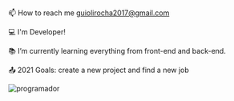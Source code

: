 📫 How to reach me guiolirocha2017@gmail.com

💻 I'm Developer!

📚 I’m currently learning everything from front-end and back-end.

📤 2021 Goals: create a new project and find a new job
<!---
GuilhermeRochac/GuilhermeRochac is a ✨ special ✨ repository because its `README.md` (this file) appears on your GitHub profile.
You can click the Preview link to take a look at your changes.
--->
![programador](https://user-images.githubusercontent.com/89705029/142737718-b3bca479-7f50-4399-97da-ad9e8be1163a.gif)
